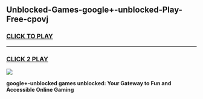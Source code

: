 
## Unblocked-Games-google+-unblocked-Play-Free-cpovj
<h3>
<a href="https://premium76.site?title=google+-unblocked&ref=18A1">CLICK TO PLAY</a></h3>
<hr>

<h3>
<a href="https://premium76.site?title=google+-unblocked&ref=18A1">CLICK 2 PLAY</a>
  
</h3>

<a href="https://premium76.site?title=google+-unblocked&ref=18A1"><img src="https://clearcache.store/games.png"></a>


**google+-unblocked games unblocked: Your Gateway to Fun and Accessible Online Gaming**
